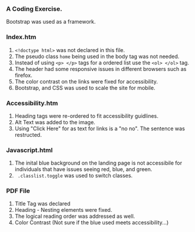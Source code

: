 ### A Coding Exercise.
 Bootstrap was used as a framework. 

 ### Index.htm
 1. `<!doctype html>` was not declared in this file.
 2. The pseudo class `home` being used in the body tag was not needed.
 3. Instead of using `<p> </p>` tags for a ordered list use the `<ol> </ol>` tag.
 4. The header had some responsive issues in different browsers such as firefox.
 5. The color contrast on the links were fixed for accessibility.
 6. Bootstrap, and CSS was used to scale the site for mobile.

 ### Accessibility.htm
 1. Heading tags were re-ordered to fit accessibility guidlines.
 2. Alt Text was added to the image.
 3. Using "Click Here" for as text for links is a "no no". The sentence was restructed.

 ### Javascript.html
 1. The inital blue background on the landing page is not accessibile for individuals that have issues seeing red, blue, and green. 
 2. ` .classlist.toggle` was used to switch classes. 

 ### PDF File
 1. Title Tag was declared
 2. Heading - Nesting elements were fixed.
 3. The logical reading order was addressed as well.
 4. Color Contrast (Not sure if the blue used meets accessibility...)



